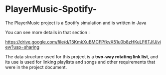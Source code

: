 # PlayerMusic-Spotify-

The PlayerMusic project is a Spotify simulation and is written in Java

You can see more details in that section : 

https://drive.google.com/file/d/15KmkXuBMCFPfkvX51u0b8zHKuLF6TJfJ/view?usp=sharing

The data structure used for this project is a **two-way rotating link list**, and its use is used for linking playlists and songs and other requirements that were in the project document.
